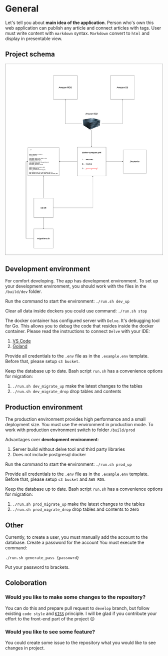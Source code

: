 # General

Let's tell you about **main idea of the application**. Person who's own this web application can publish any article and connect articles with tags. User must write content with `markdown` syntax. `Markdown` convert to `html` and display in presentable view.

## Project schema

![image](./docs/img/general-schema.png)

## Development environment

For comfort developing. The app has development environment. To set up your development environment, you should work with the files in the `/build/dev` folder.

Run the command to start the environment: `./run.sh dev_up`

Clear all data inside dockers you could use command:
`./run.sh stop`

The docker container has configured server with `Delve`. It's debugging tool for Go. This allows you to debug the code that resides inside the docker container. Please read the instructions to connect `Delve` with your IDE:

1. [VS Code](https://www.kenaqshal.com/blog/debugging-dockerized-go-applications)
2. [Goland](https://blog.jetbrains.com/go/2020/05/06/debugging-a-go-application-inside-a-docker-container/)

Provide all credentials to the `.env` file as in the `.example.env` template. Before that, please setup `s3 bucket`.

Keep the database up to date. Bash script `run.sh` has a convenience options for migration:

1. `./run.sh dev_migrate_up` make the latest changes to the tables
2. `./run.sh dev_migrate_drop` drop tables and contents

## Production environment

The production environment provides high performance and a small deployment size. You must use the environment in production mode. To work with production environment switch to folder `/build/prod`

Advantages over **development environment**:

1. Server build without delve tool and third party libraries
2. Does not include postgresql docker

Run the command to start the environment: `./run.sh prod_up`

Provide all credentials to the `.env` file as in the `.example.env` template. Before that, please setup `s3 bucket` and `AWS RDS`.

Keep the database up to date. Bash script `run.sh` has a convenience options for migration:

1. `./run.sh prod_migrate_up` make the latest changes to the tables
2. `./run.sh prod_migrate_drop` drop tables and contents to zero

## Other

Currently, to create a user, you must manually add the account to the database. Create a password for the account You must execute the command: 

`./run.sh generate_pass {passowrd}`

Put your password to brackets.

## Coloboration

### Would you like to make some changes to the repository?

You can do this and prepare pull request to `develop` branch, but follow existing `code style` and [`KISS`](https://en.wikipedia.org/wiki/KISS_principle) principle. I will be glad if you contribute your effort to the front-end part of the project 😉

### Would you like to see some feature?

You could create some issue to the repository what you would like to see changes in project.